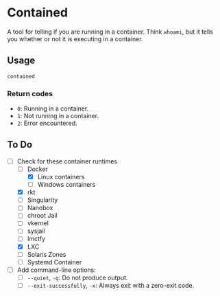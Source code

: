 # Contained

A tool for telling if you are running in a container. Think `whoami`, but it
tells you whether or not it is executing in a container.

## Usage

`contained`

### Return codes

- `0`: Running in a container.
- `1`: Not running in a container.
- `2`: Error encountered.

## To Do

- [ ] Check for these container runtimes
  - [ ] Docker
    - [x] Linux containers
    - [ ] Windows containers
  - [x] rkt
  - [ ] Singularity
  - [ ] Nanobox
  - [ ] chroot Jail
  - [ ] vkernel
  - [ ] sysjail
  - [ ] lmctfy
  - [x] LXC
  - [ ] Solaris Zones
  - [ ] Systemd Container
- [ ] Add command-line options:
  - [ ] `--quiet`, `-q`: Do not produce output.
  - [ ] `--exit-successfully`, `-x`: Always exit with a zero-exit code.